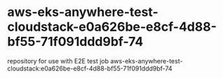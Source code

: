 # aws-eks-anywhere-test-cloudstack-e0a626be-e8cf-4d88-bf55-71f091ddd9bf-74
repository for use with E2E test job aws-eks-anywhere-test-cloudstack:e0a626be-e8cf-4d88-bf55-71f091ddd9bf-74
